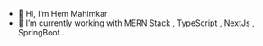 - 👋 Hi, I’m Hem Mahimkar 
- 🌱 I’m currently working with MERN Stack , TypeScript , NextJs , SpringBoot .


<!---
Ironteen23/Ironteen23 is a ✨ special ✨ repository because its `README.md` (this file) appears on your GitHub profile.
You can click the Preview link to take a look at your changes.
--->
